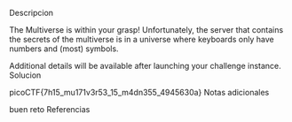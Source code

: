 Descripcion

The Multiverse is within your grasp! Unfortunately, the server that contains the secrets of the multiverse is in a universe where keyboards only have numbers and (most) symbols.

Additional details will be available after launching your challenge instance.
Solucion

picoCTF{7h15_mu171v3r53_15_m4dn355_4945630a}
Notas adicionales

buen reto
Referencias